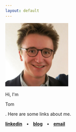 ```yaml
---
layout: default
---
```

<img border="0" height="200" src="/images/tsphoto.jpg" width="200" />


Hi, I'm <p title='Thomas Maxime Klaus Adamczewski'>Tom</p>. Here are some links about me. 


**[linkedin](https://www.linkedin.com/in/thomasadamczewski/) • [blog](https://fragile-credences.github.io/) • [email](mailto:tmkadamcz@gmail.com)**
